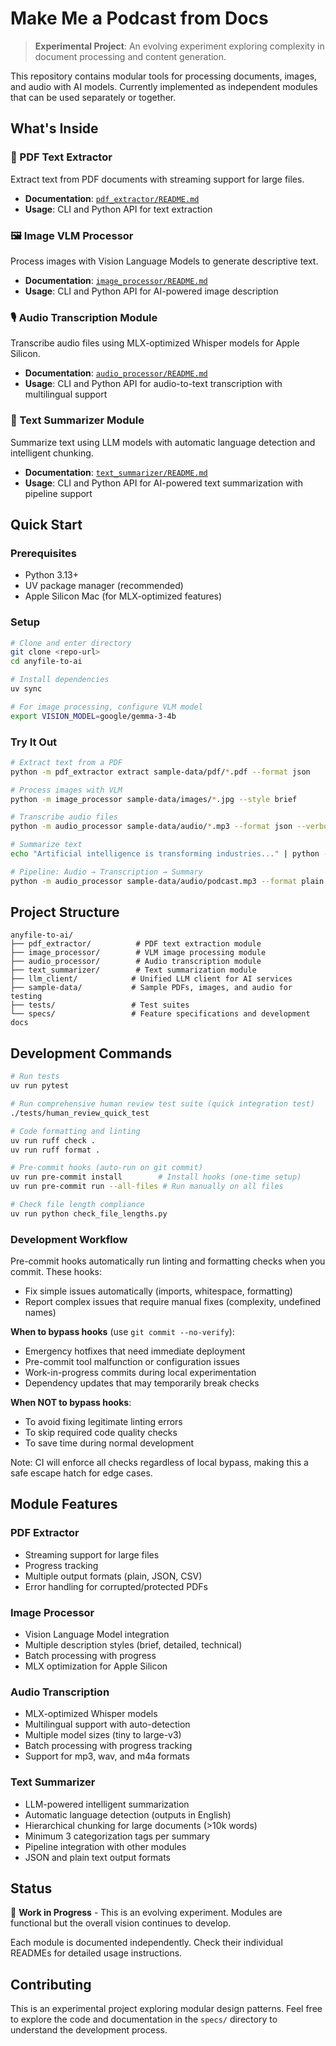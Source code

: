 # Make Me a Podcast from Docs

> **Experimental Project**: An evolving experiment exploring complexity in document processing and content generation.

This repository contains modular tools for processing documents, images, and audio with AI models. Currently implemented as independent modules that can be used separately or together.

## What's Inside

### 📄 PDF Text Extractor

Extract text from PDF documents with streaming support for large files.

- **Documentation**: [`pdf_extractor/README.md`](pdf_extractor/README.md)
- **Usage**: CLI and Python API for text extraction

### 🖼️ Image VLM Processor

Process images with Vision Language Models to generate descriptive text.

- **Documentation**: [`image_processor/README.md`](image_processor/README.md)
- **Usage**: CLI and Python API for AI-powered image description

### 🎙️ Audio Transcription Module

Transcribe audio files using MLX-optimized Whisper models for Apple Silicon.

- **Documentation**: [`audio_processor/README.md`](audio_processor/README.md)
- **Usage**: CLI and Python API for audio-to-text transcription with multilingual support

### 📝 Text Summarizer Module

Summarize text using LLM models with automatic language detection and intelligent chunking.

- **Documentation**: [`text_summarizer/README.md`](text_summarizer/README.md)
- **Usage**: CLI and Python API for AI-powered text summarization with pipeline support

## Quick Start

### Prerequisites

- Python 3.13+
- UV package manager (recommended)
- Apple Silicon Mac (for MLX-optimized features)

### Setup

```bash
# Clone and enter directory
git clone <repo-url>
cd anyfile-to-ai

# Install dependencies
uv sync

# For image processing, configure VLM model
export VISION_MODEL=google/gemma-3-4b
```

### Try It Out

```bash
# Extract text from a PDF
python -m pdf_extractor extract sample-data/pdf/*.pdf --format json

# Process images with VLM
python -m image_processor sample-data/images/*.jpg --style brief

# Transcribe audio files
python -m audio_processor sample-data/audio/*.mp3 --format json --verbose

# Summarize text
echo "Artificial intelligence is transforming industries..." | python -m text_summarizer --stdin --format plain

# Pipeline: Audio → Transcription → Summary
python -m audio_processor sample-data/audio/podcast.mp3 --format plain | python -m text_summarizer --stdin
```

## Project Structure

```
anyfile-to-ai/
├── pdf_extractor/          # PDF text extraction module
├── image_processor/        # VLM image processing module
├── audio_processor/        # Audio transcription module
├── text_summarizer/        # Text summarization module
├── llm_client/            # Unified LLM client for AI services
├── sample-data/           # Sample PDFs, images, and audio for testing
├── tests/                 # Test suites
└── specs/                 # Feature specifications and development docs
```

## Development Commands

```bash
# Run tests
uv run pytest

# Run comprehensive human review test suite (quick integration test)
./tests/human_review_quick_test

# Code formatting and linting
uv run ruff check .
uv run ruff format .

# Pre-commit hooks (auto-run on git commit)
uv run pre-commit install        # Install hooks (one-time setup)
uv run pre-commit run --all-files # Run manually on all files

# Check file length compliance
uv run python check_file_lengths.py
```

### Development Workflow

Pre-commit hooks automatically run linting and formatting checks when you commit. These hooks:

- Fix simple issues automatically (imports, whitespace, formatting)
- Report complex issues that require manual fixes (complexity, undefined names)

**When to bypass hooks** (use `git commit --no-verify`):

- Emergency hotfixes that need immediate deployment
- Pre-commit tool malfunction or configuration issues
- Work-in-progress commits during local experimentation
- Dependency updates that may temporarily break checks

**When NOT to bypass hooks**:

- To avoid fixing legitimate linting errors
- To skip required code quality checks
- To save time during normal development

Note: CI will enforce all checks regardless of local bypass, making this a safe escape hatch for edge cases.

## Module Features

### PDF Extractor

- Streaming support for large files
- Progress tracking
- Multiple output formats (plain, JSON, CSV)
- Error handling for corrupted/protected PDFs

### Image Processor

- Vision Language Model integration
- Multiple description styles (brief, detailed, technical)
- Batch processing with progress
- MLX optimization for Apple Silicon

### Audio Transcription

- MLX-optimized Whisper models
- Multilingual support with auto-detection
- Multiple model sizes (tiny to large-v3)
- Batch processing with progress tracking
- Support for mp3, wav, and m4a formats

### Text Summarizer

- LLM-powered intelligent summarization
- Automatic language detection (outputs in English)
- Hierarchical chunking for large documents (>10k words)
- Minimum 3 categorization tags per summary
- Pipeline integration with other modules
- JSON and plain text output formats

## Status

🚧 **Work in Progress** - This is an evolving experiment. Modules are functional but the overall vision continues to develop.

Each module is documented independently. Check their individual READMEs for detailed usage instructions.

## Contributing

This is an experimental project exploring modular design patterns. Feel free to explore the code and documentation in the `specs/` directory to understand the development process.
